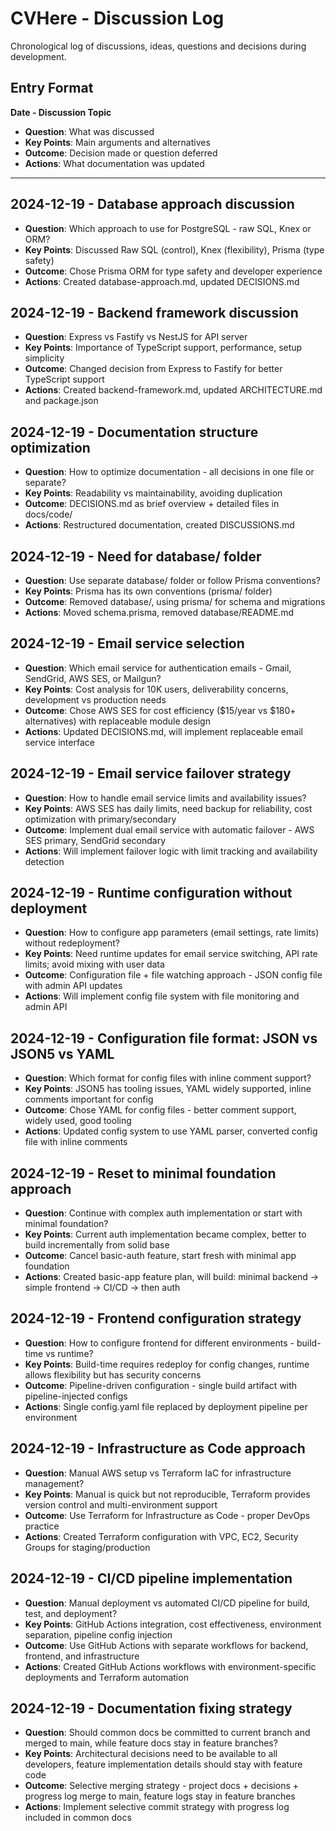# CVHere - Discussion Log

Chronological log of discussions, ideas, questions and decisions during development.

## Entry Format

**Date - Discussion Topic**
- **Question**: What was discussed
- **Key Points**: Main arguments and alternatives
- **Outcome**: Decision made or question deferred
- **Actions**: What documentation was updated

---

## 2024-12-19 - Database approach discussion
- **Question**: Which approach to use for PostgreSQL - raw SQL, Knex or ORM?
- **Key Points**: Discussed Raw SQL (control), Knex (flexibility), Prisma (type safety)
- **Outcome**: Chose Prisma ORM for type safety and developer experience
- **Actions**: Created database-approach.md, updated DECISIONS.md

## 2024-12-19 - Backend framework discussion
- **Question**: Express vs Fastify vs NestJS for API server
- **Key Points**: Importance of TypeScript support, performance, setup simplicity
- **Outcome**: Changed decision from Express to Fastify for better TypeScript support
- **Actions**: Created backend-framework.md, updated ARCHITECTURE.md and package.json

## 2024-12-19 - Documentation structure optimization
- **Question**: How to optimize documentation - all decisions in one file or separate?
- **Key Points**: Readability vs maintainability, avoiding duplication
- **Outcome**: DECISIONS.md as brief overview + detailed files in docs/code/
- **Actions**: Restructured documentation, created DISCUSSIONS.md

## 2024-12-19 - Need for database/ folder
- **Question**: Use separate database/ folder or follow Prisma conventions?
- **Key Points**: Prisma has its own conventions (prisma/ folder)
- **Outcome**: Removed database/, using prisma/ for schema and migrations
- **Actions**: Moved schema.prisma, removed database/README.md

## 2024-12-19 - Email service selection
- **Question**: Which email service for authentication emails - Gmail, SendGrid, AWS SES, or Mailgun?
- **Key Points**: Cost analysis for 10K users, deliverability concerns, development vs production needs
- **Outcome**: Chose AWS SES for cost efficiency ($15/year vs $180+ alternatives) with replaceable module design
- **Actions**: Updated DECISIONS.md, will implement replaceable email service interface

## 2024-12-19 - Email service failover strategy
- **Question**: How to handle email service limits and availability issues?
- **Key Points**: AWS SES has daily limits, need backup for reliability, cost optimization with primary/secondary
- **Outcome**: Implement dual email service with automatic failover - AWS SES primary, SendGrid secondary
- **Actions**: Will implement failover logic with limit tracking and availability detection

## 2024-12-19 - Runtime configuration without deployment
- **Question**: How to configure app parameters (email settings, rate limits) without redeployment?
- **Key Points**: Need runtime updates for email service switching, API rate limits; avoid mixing with user data
- **Outcome**: Configuration file + file watching approach - JSON config file with admin API updates
- **Actions**: Will implement config file system with file monitoring and admin API

## 2024-12-19 - Configuration file format: JSON vs JSON5 vs YAML
- **Question**: Which format for config files with inline comment support?
- **Key Points**: JSON5 has tooling issues, YAML widely supported, inline comments important for config
- **Outcome**: Chose YAML for config files - better comment support, widely used, good tooling
- **Actions**: Updated config system to use YAML parser, converted config file with inline comments

## 2024-12-19 - Reset to minimal foundation approach
- **Question**: Continue with complex auth implementation or start with minimal foundation?
- **Key Points**: Current auth implementation became complex, better to build incrementally from solid base
- **Outcome**: Cancel basic-auth feature, start fresh with minimal app foundation
- **Actions**: Created basic-app feature plan, will build: minimal backend → simple frontend → CI/CD → then auth

## 2024-12-19 - Frontend configuration strategy
- **Question**: How to configure frontend for different environments - build-time vs runtime?
- **Key Points**: Build-time requires redeploy for config changes, runtime allows flexibility but has security concerns
- **Outcome**: Pipeline-driven configuration - single build artifact with pipeline-injected configs
- **Actions**: Single config.yaml file replaced by deployment pipeline per environment

## 2024-12-19 - Infrastructure as Code approach
- **Question**: Manual AWS setup vs Terraform IaC for infrastructure management?
- **Key Points**: Manual is quick but not reproducible, Terraform provides version control and multi-environment support
- **Outcome**: Use Terraform for Infrastructure as Code - proper DevOps practice
- **Actions**: Created Terraform configuration with VPC, EC2, Security Groups for staging/production

## 2024-12-19 - CI/CD pipeline implementation
- **Question**: Manual deployment vs automated CI/CD pipeline for build, test, and deployment?
- **Key Points**: GitHub Actions integration, cost effectiveness, environment separation, pipeline config injection
- **Outcome**: Use GitHub Actions with separate workflows for backend, frontend, and infrastructure
- **Actions**: Created GitHub Actions workflows with environment-specific deployments and Terraform automation

## 2024-12-19 - Documentation fixing strategy
- **Question**: Should common docs be committed to current branch and merged to main, while feature docs stay in feature branches?
- **Key Points**: Architectural decisions need to be available to all developers, feature implementation details should stay with feature code
- **Outcome**: Selective merging strategy - project docs + decisions + progress log merge to main, feature logs stay in feature branches
- **Actions**: Implement selective commit strategy with progress log included in common docs
